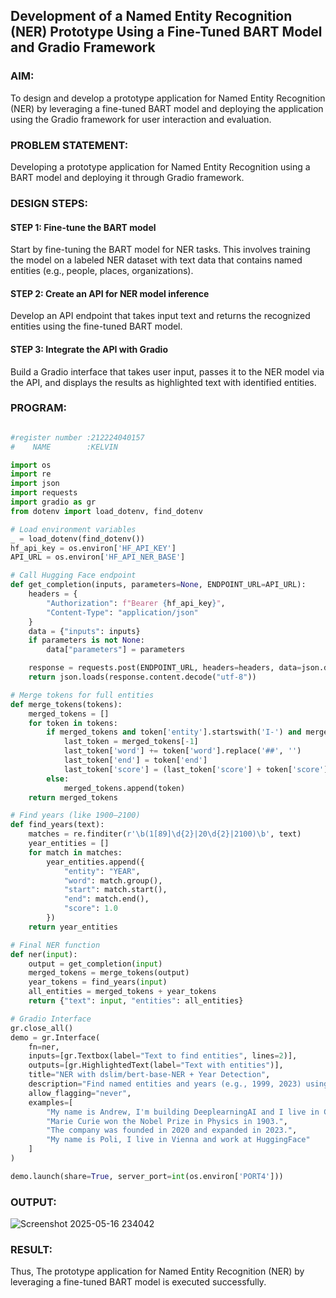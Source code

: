 ## Development of a Named Entity Recognition (NER) Prototype Using a Fine-Tuned BART Model and Gradio Framework

### AIM:
To design and develop a prototype application for Named Entity Recognition (NER) by leveraging a fine-tuned BART model and deploying the application using the Gradio framework for user interaction and evaluation.

### PROBLEM STATEMENT:
Developing a prototype application for Named Entity Recognition using a BART model and deploying it through Gradio framework.

### DESIGN STEPS:

#### STEP 1: Fine-tune the BART model
Start by fine-tuning the BART model for NER tasks. This involves training the model on a labeled NER dataset with text data that contains named entities (e.g., people, places, organizations).

#### STEP 2: Create an API for NER model inference
Develop an API endpoint that takes input text and returns the recognized entities using the fine-tuned BART model.

#### STEP 3: Integrate the API with Gradio
Build a Gradio interface that takes user input, passes it to the NER model via the API, and displays the results as highlighted text with identified entities.


### PROGRAM:
```py

#register number :212224040157
#    NAME        :KELVIN

import os
import re
import json
import requests
import gradio as gr
from dotenv import load_dotenv, find_dotenv

# Load environment variables
_ = load_dotenv(find_dotenv())
hf_api_key = os.environ['HF_API_KEY']
API_URL = os.environ['HF_API_NER_BASE']

# Call Hugging Face endpoint
def get_completion(inputs, parameters=None, ENDPOINT_URL=API_URL): 
    headers = {
        "Authorization": f"Bearer {hf_api_key}",
        "Content-Type": "application/json"
    }
    data = {"inputs": inputs}
    if parameters is not None:
        data["parameters"] = parameters

    response = requests.post(ENDPOINT_URL, headers=headers, data=json.dumps(data))
    return json.loads(response.content.decode("utf-8"))

# Merge tokens for full entities
def merge_tokens(tokens):
    merged_tokens = []
    for token in tokens:
        if merged_tokens and token['entity'].startswith('I-') and merged_tokens[-1]['entity'].endswith(token['entity'][2:]):
            last_token = merged_tokens[-1]
            last_token['word'] += token['word'].replace('##', '')
            last_token['end'] = token['end']
            last_token['score'] = (last_token['score'] + token['score']) / 2
        else:
            merged_tokens.append(token)
    return merged_tokens

# Find years (like 1900–2100)
def find_years(text):
    matches = re.finditer(r'\b(1[89]\d{2}|20\d{2}|2100)\b', text)
    year_entities = []
    for match in matches:
        year_entities.append({
            "entity": "YEAR",
            "word": match.group(),
            "start": match.start(),
            "end": match.end(),
            "score": 1.0
        })
    return year_entities

# Final NER function
def ner(input):
    output = get_completion(input)
    merged_tokens = merge_tokens(output)
    year_tokens = find_years(input)
    all_entities = merged_tokens + year_tokens
    return {"text": input, "entities": all_entities}

# Gradio Interface
gr.close_all()
demo = gr.Interface(
    fn=ner,
    inputs=[gr.Textbox(label="Text to find entities", lines=2)],
    outputs=[gr.HighlightedText(label="Text with entities")],
    title="NER with dslim/bert-base-NER + Year Detection",
    description="Find named entities and years (e.g., 1999, 2023) using the `dslim/bert-base-NER` model and regex.",
    allow_flagging="never",
    examples=[
        "My name is Andrew, I'm building DeeplearningAI and I live in California",
        "Marie Curie won the Nobel Prize in Physics in 1903.",
        "The company was founded in 2020 and expanded in 2023.",
        "My name is Poli, I live in Vienna and work at HuggingFace"
    ]
)

demo.launch(share=True, server_port=int(os.environ['PORT4']))


```

### OUTPUT:
![Screenshot 2025-05-16 234042](https://github.com/user-attachments/assets/cd554844-5b09-4de0-b751-b507eda69a27)

### RESULT:
Thus, The prototype application for Named Entity Recognition (NER) by leveraging a fine-tuned BART model is executed successfully.

